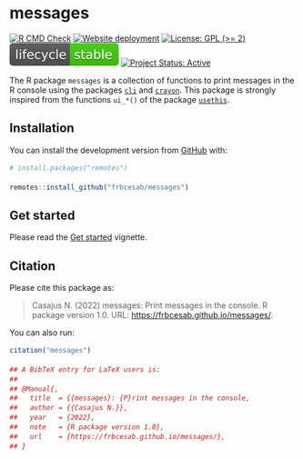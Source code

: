 
<!-- README.md is generated from README.Rmd. Please edit that file -->

# messages

<!-- badges: start -->

[![R CMD
Check](https://github.com/frbcesab/messages/actions/workflows/R-CMD-check.yaml/badge.svg)](https://github.com/frbcesab/messages/actions/workflows/R-CMD-check.yaml)
[![Website
deployment](https://github.com/frbcesab/messages/actions/workflows/pkgdown.yaml/badge.svg)](https://github.com/frbcesab/messages/actions/workflows/pkgdown.yaml)
[![License: GPL (\>=
2)](https://img.shields.io/badge/License-GPL%20%28%3E%3D%202%29-blue.svg)](https://choosealicense.com/licenses/gpl-2.0/)
[![LifeCycle](man/figures/lifecycle/lifecycle-stable.svg)](https://lifecycle.r-lib.org/articles/stages.html#stable)
[![Project Status:
Active](https://www.repostatus.org/badges/latest/active.svg)](https://www.repostatus.org/#active)
<!-- badges: end -->

The R package `messages` is a collection of functions to print messages
in the R console using the packages
[`cli`](https://cran.r-project.org/package=cli) and
[`crayon`](https://cran.r-project.org/package=crayon). This package is
strongly inspired from the functions `ui_*()` of the package
[`usethis`](https://cran.r-project.org/package=usethis).

## Installation

You can install the development version from
[GitHub](https://github.com/) with:

``` r
# install.packages("remotes")

remotes::install_github("frbcesab/messages")
```

## Get started

Please read the [Get
started](https://frbcesab.github.io/messages/articles/messages.html)
vignette.

## Citation

Please cite this package as:

> Casajus N. (2022) messages: Print messages in the console. R package
> version 1.0. URL: <https://frbcesab.github.io/messages/>.

You can also run:

``` r
citation("messages")

## A BibTeX entry for LaTeX users is:
## 
## @Manual{,
##   title  = {{messages}: {P}rint messages in the console,
##   author = {{Casajus N.}},
##   year   = {2022},
##   note   = {R package version 1.0},
##   url    = {https://frbcesab.github.io/messages/},
## }
```
